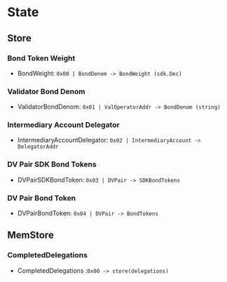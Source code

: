 <!--
order: 1
-->

# State

## Store

### Bond Token Weight

* BondWeight: `0x00 | BondDenom -> BondWeight (sdk.Dec)`

### Validator Bond Denom

* ValidatorBondDenom: `0x01 | ValOperatorAddr -> BondDenom (string)`

### Intermediary Account Delegator

* IntermediaryAccountDelegator: `0x02 | IntermediaryAccount -> DelegatorAddr`

### DV Pair SDK Bond Tokens

* DVPairSDKBondToken: `0x03 | DVPair -> SDKBondTokens`

### DV Pair Bond Token

* DVPairBondToken: `0x04 | DVPair -> BondTokens`

## MemStore

### CompletedDelegations

* CompletedDelegations :`0x00 -> store(delegations)`